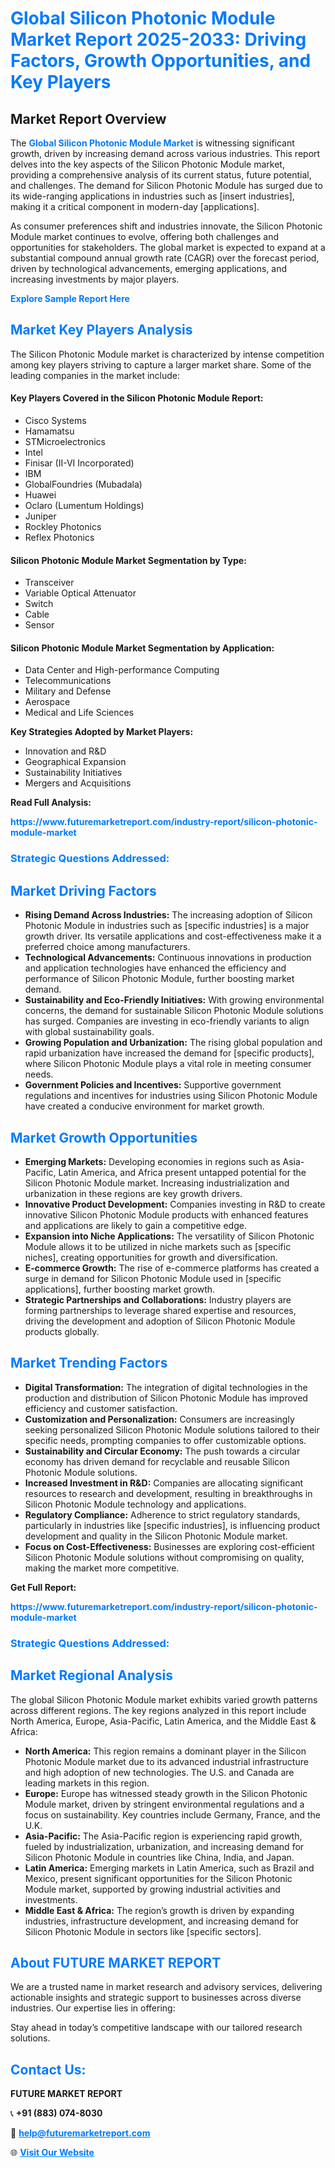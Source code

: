 <h1 style="color: #007BFF;">Global Silicon Photonic Module Market Report 2025-2033: Driving Factors, Growth Opportunities, and Key Players</h1>

<section id="overview">
<h2>Market Report Overview</h2>
<p>The <a href="https://www.futuremarketreport.com/industry-report/silicon-photonic-module-market" style="color: #007BFF; text-decoration: none;"><strong>Global Silicon Photonic Module Market</strong></a> is witnessing significant growth, driven by increasing demand across various industries. This report delves into the key aspects of the Silicon Photonic Module market, providing a comprehensive analysis of its current status, future potential, and challenges. The demand for Silicon Photonic Module has surged due to its wide-ranging applications in industries such as [insert industries], making it a critical component in modern-day [applications].</p>
<p>As consumer preferences shift and industries innovate, the Silicon Photonic Module market continues to evolve, offering both challenges and opportunities for stakeholders. The global market is expected to expand at a substantial compound annual growth rate (CAGR) over the forecast period, driven by technological advancements, emerging applications, and increasing investments by major players.</p>
</section>

<section id="overview">
<p><a href="https://www.futuremarketreport.com/request-sample/reportId=76018" style="color: #007BFF; text-decoration: none;"><strong>Explore Sample Report Here</strong></a></p>
</section>

<section id="key-players">
<h2 style="color: #007BFF;">Market Key Players Analysis</h2>
<p>The Silicon Photonic Module market is characterized by intense competition among key players striving to capture a larger market share. Some of the leading companies in the market include:</p>
<h4>Key Players Covered in the Silicon Photonic Module Report:</h4>
<ul><li>Cisco Systems</li><li>Hamamatsu</li><li>STMicroelectronics</li><li>Intel</li><li>Finisar (II-VI Incorporated)</li><li>IBM</li><li>GlobalFoundries (Mubadala)</li><li>Huawei</li><li>Oclaro (Lumentum Holdings)</li><li>Juniper</li><li>Rockley Photonics</li><li>Reflex Photonics</li></ul>
<h4>Silicon Photonic Module Market Segmentation by Type:</h4>
<ul><li>Transceiver</li><li>Variable Optical Attenuator</li><li>Switch</li><li>Cable</li><li>Sensor</li></ul>

<h4>Silicon Photonic Module Market Segmentation by Application:</h4>
<ul><li>Data Center and High-performance Computing</li><li>Telecommunications</li><li>Military and Defense</li><li>Aerospace</li><li>Medical and Life Sciences</li></ul>
<p><strong>Key Strategies Adopted by Market Players:</strong></p>
<ul>
<li>Innovation and R&D</li>
<li>Geographical Expansion</li>
<li>Sustainability Initiatives</li>
<li>Mergers and Acquisitions</li>
</ul>
</section>

<section>
<p><strong>Read Full Analysis: </strong></p><a href="https://www.futuremarketreport.com/industry-report/silicon-photonic-module-market" style="color: #007BFF; text-decoration: none;"><strong>https://www.futuremarketreport.com/industry-report/silicon-photonic-module-market</strong></a>
<h3 style="color: #007BFF;">Strategic Questions Addressed:</h3>
</section>

<section id="driving-factors">
<h2 style="color: #007BFF;">Market Driving Factors</h2>
<ul>
<li><strong>Rising Demand Across Industries:</strong> The increasing adoption of Silicon Photonic Module in industries such as [specific industries] is a major growth driver. Its versatile applications and cost-effectiveness make it a preferred choice among manufacturers.</li>
<li><strong>Technological Advancements:</strong> Continuous innovations in production and application technologies have enhanced the efficiency and performance of Silicon Photonic Module, further boosting market demand.</li>
<li><strong>Sustainability and Eco-Friendly Initiatives:</strong> With growing environmental concerns, the demand for sustainable Silicon Photonic Module solutions has surged. Companies are investing in eco-friendly variants to align with global sustainability goals.</li>
<li><strong>Growing Population and Urbanization:</strong> The rising global population and rapid urbanization have increased the demand for [specific products], where Silicon Photonic Module plays a vital role in meeting consumer needs.</li>
<li><strong>Government Policies and Incentives:</strong> Supportive government regulations and incentives for industries using Silicon Photonic Module have created a conducive environment for market growth.</li>
</ul>
</section>

<section id="growth-opportunities">
<h2 style="color: #007BFF;">Market Growth Opportunities</h2>
<ul>
<li><strong>Emerging Markets:</strong> Developing economies in regions such as Asia-Pacific, Latin America, and Africa present untapped potential for the Silicon Photonic Module market. Increasing industrialization and urbanization in these regions are key growth drivers.</li>
<li><strong>Innovative Product Development:</strong> Companies investing in R&D to create innovative Silicon Photonic Module products with enhanced features and applications are likely to gain a competitive edge.</li>
<li><strong>Expansion into Niche Applications:</strong> The versatility of Silicon Photonic Module allows it to be utilized in niche markets such as [specific niches], creating opportunities for growth and diversification.</li>
<li><strong>E-commerce Growth:</strong> The rise of e-commerce platforms has created a surge in demand for Silicon Photonic Module used in [specific applications], further boosting market growth.</li>
<li><strong>Strategic Partnerships and Collaborations:</strong> Industry players are forming partnerships to leverage shared expertise and resources, driving the development and adoption of Silicon Photonic Module products globally.</li>
</ul>
</section>

<section id="trending-factors">
<h2 style="color: #007BFF;">Market Trending Factors</h2>
<ul>
<li><strong>Digital Transformation:</strong> The integration of digital technologies in the production and distribution of Silicon Photonic Module has improved efficiency and customer satisfaction.</li>
<li><strong>Customization and Personalization:</strong> Consumers are increasingly seeking personalized Silicon Photonic Module solutions tailored to their specific needs, prompting companies to offer customizable options.</li>
<li><strong>Sustainability and Circular Economy:</strong> The push towards a circular economy has driven demand for recyclable and reusable Silicon Photonic Module solutions.</li>
<li><strong>Increased Investment in R&D:</strong> Companies are allocating significant resources to research and development, resulting in breakthroughs in Silicon Photonic Module technology and applications.</li>
<li><strong>Regulatory Compliance:</strong> Adherence to strict regulatory standards, particularly in industries like [specific industries], is influencing product development and quality in the Silicon Photonic Module market.</li>
<li><strong>Focus on Cost-Effectiveness:</strong> Businesses are exploring cost-efficient Silicon Photonic Module solutions without compromising on quality, making the market more competitive.</li>
</ul>
</section>

<section>
<p><strong>Get Full Report: </strong></p><a href="https://www.futuremarketreport.com/industry-report/silicon-photonic-module-market" style="color: #007BFF; text-decoration: none;"><strong>https://www.futuremarketreport.com/industry-report/silicon-photonic-module-market</strong></a>
<h3 style="color: #007BFF;">Strategic Questions Addressed:</h3>
</section>


<section id="regional-analysis">
<h2 style="color: #007BFF;">Market Regional Analysis</h2>
<p>The global Silicon Photonic Module market exhibits varied growth patterns across different regions. The key regions analyzed in this report include North America, Europe, Asia-Pacific, Latin America, and the Middle East & Africa:</p>
<ul>
<li><strong>North America:</strong> This region remains a dominant player in the Silicon Photonic Module market due to its advanced industrial infrastructure and high adoption of new technologies. The U.S. and Canada are leading markets in this region.</li>
<li><strong>Europe:</strong> Europe has witnessed steady growth in the Silicon Photonic Module market, driven by stringent environmental regulations and a focus on sustainability. Key countries include Germany, France, and the U.K.</li>
<li><strong>Asia-Pacific:</strong> The Asia-Pacific region is experiencing rapid growth, fueled by industrialization, urbanization, and increasing demand for Silicon Photonic Module in countries like China, India, and Japan.</li>
<li><strong>Latin America:</strong> Emerging markets in Latin America, such as Brazil and Mexico, present significant opportunities for the Silicon Photonic Module market, supported by growing industrial activities and investments.</li>
<li><strong>Middle East & Africa:</strong> The region’s growth is driven by expanding industries, infrastructure development, and increasing demand for Silicon Photonic Module in sectors like [specific sectors].</li>
</ul>
</section>

<footer>
<h2 style="color: #007BFF;">About FUTURE MARKET REPORT</h2>
<p>We are a trusted name in market research and advisory services, delivering actionable insights and strategic support to businesses across diverse industries. Our expertise lies in offering:</p>

<p>Stay ahead in today’s competitive landscape with our tailored research solutions.</p>

<h2 style="color: #007BFF;">Contact Us:</h2>
<p><strong>FUTURE MARKET REPORT</strong></p>
<p>📞 <strong>+91 (883) 074-8030</strong></p>
<p>📧 <strong><a href="mailto:help@futuremarketreport.com" style="color: #007BFF;">help@futuremarketreport.com</a></strong></p>
<p>🌐 <strong><a href="https://www.futuremarketreport.com/" style="color: #007BFF;">Visit Our Website</a></strong></p>
</footer>
